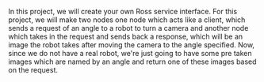 In this project, we will create your own Ross service interface.
For this project, we will make two nodes one node which acts like a client, which sends a request
of an angle to a robot to turn a camera and another node which takes in the request and sends back a
response, which will be an image the robot takes after moving the camera to the angle specified.
Now, since we do not have a real robot, we're just going to have some pre taken images which are named by an angle and return one of these images
based on the request.


